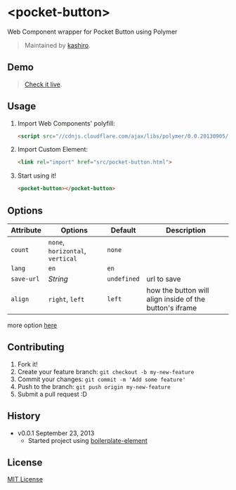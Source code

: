 # &lt;pocket-button&gt;

Web Component wrapper for Pocket Button using Polymer

> Maintained by [kashiro](https://github.com/kashiro).

## Demo

> [Check it live](http://kashiro.github.io/pocket-button/index.html).

## Usage

1. Import Web Components' polyfill:

	```html
	<script src="//cdnjs.cloudflare.com/ajax/libs/polymer/0.0.20130905/polymer.min.js"></script>
	```

2. Import Custom Element:

	```html
	<link rel="import" href="src/pocket-button.html">
	```

3. Start using it!

	```html
	<pocket-button></pocket-button>
	```

## Options

Attribute  | Options                         | Default             | Description
---        | ---                             | ---                 | ---
`count`    | `none`, `horizontal`, `vertical`| `none`              |
`lang`     | `en` 	                     | `en`                |
`save-url` | *String*                        | `undefined`         | url to save
`align`    | `right`, `left`                 | `left`              | how the button will align inside of the button's iframe

more option [here](http://getpocket.com/publisher/button_docs)


## Contributing

1. Fork it!
2. Create your feature branch: `git checkout -b my-new-feature`
3. Commit your changes: `git commit -m 'Add some feature'`
4. Push to the branch: `git push origin my-new-feature`
5. Submit a pull request :D

## History

* v0.0.1 September 23, 2013
	* Started project using [boilerplate-element](https://github.com/customelements/boilerplate-element)

## License

[MIT License](http://opensource.org/licenses/MIT)
